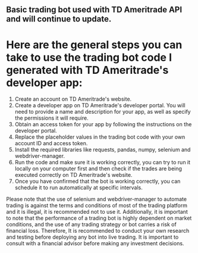 ## Basic trading bot used with TD Ameritrade API and will continue to update. 

# Here are the general steps you can take to use the trading bot code I generated with TD Ameritrade's developer app:

1. Create an account on TD Ameritrade's website.
2. Create a developer app on TD Ameritrade's developer portal. You will need to provide a name and description for your app, as well as specify the permissions it will require.
3. Obtain an access token for your app by following the instructions on the developer portal.
4. Replace the placeholder values in the trading bot code with your own account ID and access token.
5. Install the required libraries like requests, pandas, numpy, selenium and webdriver-manager.
6. Run the code and make sure it is working correctly, you can try to run it locally on your computer first and then check if the trades are being executed correctly on TD Ameritrade's website.
7. Once you have confirmed that the bot is working correctly, you can schedule it to run automatically at specific intervals.

Please note that the use of selenium and webdriver-manager to automate trading is against the terms and conditions of most of the trading platform and it is illegal, it is recommended not to use it. Additionally, it is important to note that the performance of a trading bot is highly dependent on market conditions, and the use of any trading strategy or bot carries a risk of financial loss. Therefore, It is recommended to conduct your own research and testing before deploying any bot into live trading. It is important to consult with a financial advisor before making any investment decisions.
